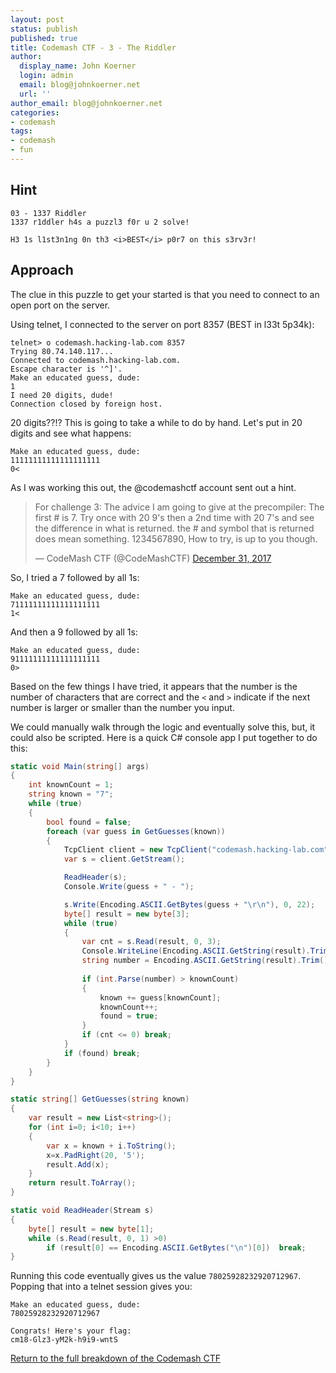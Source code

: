 ```yaml
---
layout: post
status: publish
published: true
title: Codemash CTF - 3 - The Riddler
author:
  display_name: John Koerner
  login: admin
  email: blog@johnkoerner.net
  url: ''
author_email: blog@johnkoerner.net
categories:
- codemash
tags:
- codemash
- fun
---
```


Hint
---
    03 - 1337 Riddler
    1337 r1ddler h4s a puzzl3 f0r u 2 solve!

    H3 1s l1st3n1ng 0n th3 <i>BEST</i> p0r7 on this s3rv3r!

Approach
---
The clue in this puzzle to get your started is that you need to connect to an open port on the server. 

Using telnet, I connected to the server on port 8357 (BEST in l33t 5p34k):

    telnet> o codemash.hacking-lab.com 8357
    Trying 80.74.140.117...
    Connected to codemash.hacking-lab.com.
    Escape character is '^]'.
    Make an educated guess, dude:
    1
    I need 20 digits, dude!
    Connection closed by foreign host.

20 digits??!? This is going to take a while to do by hand.  Let's put in 20 digits and see what happens:

    Make an educated guess, dude:
    11111111111111111111
    0<

As I was working this out, the @codemashctf account sent out a hint.
<blockquote class="twitter-tweet" data-lang="en"><p lang="en" dir="ltr">For challenge 3: The advice I am going to give at the precompiler: The first # is 7. Try once with 20 9&#39;s then a 2nd time with 20 7&#39;s and see the difference in what is returned.  the # and symbol that is returned does mean something. 1234567890, How to try, is up to you though.</p>&mdash; CodeMash CTF (@CodeMashCTF) <a href="https://twitter.com/CodeMashCTF/status/947474146992246784?ref_src=twsrc%5Etfw">December 31, 2017</a>

</blockquote>
<script async src="https://platform.twitter.com/widgets.js" charset="utf-8"></script>

So, I tried a 7 followed by all 1s:

    Make an educated guess, dude:
    71111111111111111111
    1<

And then a 9 followed by all 1s:

    Make an educated guess, dude:
    91111111111111111111
    0>

Based on the few things I have tried, it appears that the number is the number of characters that are correct and the `<` and `>` indicate if the next number is larger or smaller than the number you input.

We could manually walk through the logic and eventually solve this, but, it could also be scripted. Here is a quick C# console app I put together to do this:

``` csharp
static void Main(string[] args)
{
    int knownCount = 1;
    string known = "7";
    while (true)
    {
        bool found = false;
        foreach (var guess in GetGuesses(known))
        {
            TcpClient client = new TcpClient("codemash.hacking-lab.com", 8357);
            var s = client.GetStream();

            ReadHeader(s);
            Console.Write(guess + " - ");

            s.Write(Encoding.ASCII.GetBytes(guess + "\r\n"), 0, 22);
            byte[] result = new byte[3];
            while (true)
            {
                var cnt = s.Read(result, 0, 3);
                Console.WriteLine(Encoding.ASCII.GetString(result).Trim());
                string number = Encoding.ASCII.GetString(result).Trim().TrimEnd(new[] {'>','<'});
                
                if (int.Parse(number) > knownCount)
                {
                    known += guess[knownCount];
                    knownCount++;
                    found = true;
                }
                if (cnt <= 0) break;
            }
            if (found) break;
        }
    }
}

static string[] GetGuesses(string known)
{
    var result = new List<string>();
    for (int i=0; i<10; i++)
    {
        var x = known + i.ToString();
        x=x.PadRight(20, '5');
        result.Add(x);
    }
    return result.ToArray();
}

static void ReadHeader(Stream s)
{
    byte[] result = new byte[1];
    while (s.Read(result, 0, 1) >0)                
        if (result[0] == Encoding.ASCII.GetBytes("\n")[0])  break;
}
```
Running this code eventually gives us the value `78025928232920712967`. Popping that into a telnet session gives you:

    Make an educated guess, dude:
    78025928232920712967

    Congrats! Here's your flag:
    cm18-Glz3-yM2k-h9i9-wntS


[Return to the full breakdown of the Codemash CTF](/codemash/codemash-ctf-breakdown/)
